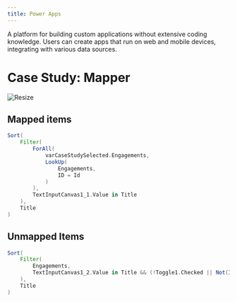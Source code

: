 ```yaml
---
title: Power Apps
---
```


A platform for building custom applications without extensive coding knowledge. Users can create apps that run on web and mobile devices, integrating with various data sources.

# Case Study: Mapper

![Resize](/docs/notes/development/power_platform/assets/app1.png)

## Mapped items

```groovy
Sort(
    Filter(
        ForAll(
            varCaseStudySelected.Engagements,
            LookUp(
                Engagements,
                ID = Id
            )
        ),
        TextInputCanvas1_1.Value in Title
    ),
    Title
)
```

## Unmapped Items

```groovy
Sort(
    Filter(
        Engagements,
        TextInputCanvas1_2.Value in Title && (!Toggle1.Checked || Not(ID in allMappedEngagementIds)) && Not (ID in ForAll(varCaseStudySelected.Engagements, Id))
    ),
    Title
)
```
